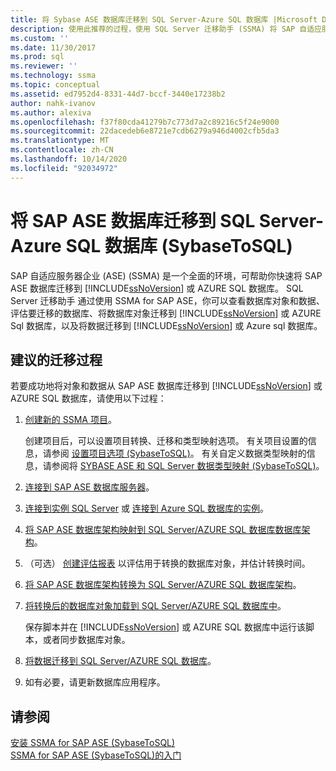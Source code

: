 ```yaml
---
title: 将 Sybase ASE 数据库迁移到 SQL Server-Azure SQL 数据库 |Microsoft Docs
description: 使用此推荐的过程，使用 SQL Server 迁移助手 (SSMA) 将 SAP 自适应服务器企业数据库迁移到 SQL Server 或 Azure SQL 数据库。
ms.custom: ''
ms.date: 11/30/2017
ms.prod: sql
ms.reviewer: ''
ms.technology: ssma
ms.topic: conceptual
ms.assetid: ed7952d4-8331-44d7-bccf-3440e17238b2
author: nahk-ivanov
ms.author: alexiva
ms.openlocfilehash: f37f80cda41279b7c773d7a2c89216c5f24e9000
ms.sourcegitcommit: 22dacedeb6e8721e7cdb6279a946d4002cfb5da3
ms.translationtype: MT
ms.contentlocale: zh-CN
ms.lasthandoff: 10/14/2020
ms.locfileid: "92034972"
---
```

# <a name="migrating-sap-ase-databases-to-sql-server---azure-sql-database-sybasetosql"></a>将 SAP ASE 数据库迁移到 SQL Server-Azure SQL 数据库 (SybaseToSQL) 
SAP 自适应服务器企业 (ASE)  (SSMA) 是一个全面的环境，可帮助你快速将 SAP ASE 数据库迁移到 [!INCLUDE[ssNoVersion](../../includes/ssnoversion-md.md)] 或 AZURE SQL 数据库。 SQL Server 迁移助手 通过使用 SSMA for SAP ASE，你可以查看数据库对象和数据、评估要迁移的数据库、将数据库对象迁移到 [!INCLUDE[ssNoVersion](../../includes/ssnoversion-md.md)] 或 AZURE Sql 数据库，以及将数据迁移到 [!INCLUDE[ssNoVersion](../../includes/ssnoversion-md.md)] 或 Azure sql 数据库。  
  
## <a name="recommended-migration-process"></a>建议的迁移过程  
若要成功地将对象和数据从 SAP ASE 数据库迁移到 [!INCLUDE[ssNoVersion](../../includes/ssnoversion-md.md)] 或 AZURE SQL 数据库，请使用以下过程：  
  
1.  [创建新的 SSMA 项目](working-with-ssma-projects-sybasetosql.md)。  
  
    创建项目后，可以设置项目转换、迁移和类型映射选项。 有关项目设置的信息，请参阅 [设置项目选项 &#40;SybaseToSQL&#41;](../../ssma/sybase/setting-project-options-sybasetosql.md)。 有关自定义数据类型映射的信息，请参阅将 [SYBASE ASE 和 SQL Server 数据类型映射 &#40;SybaseToSQL&#41;](../../ssma/sybase/mapping-sybase-ase-and-sql-server-data-types-sybasetosql.md)。  
  
2.  [连接到 SAP ASE 数据库服务器](connecting-to-sybase-ase-sybasetosql.md)。  
  
3.  [连接到实例 SQL Server](connecting-to-sql-server-sybasetosql.md) 或 [连接到 Azure SQL 数据库的实例](connecting-to-azure-sql-db-sybasetosql.md)。  
  
4.  [将 SAP ASE 数据库架构映射到 SQL Server/AZURE SQL 数据库数据库架构](./mapping-sybase-ase-schemas-to-sql-server-schemas-sybasetosql.md)。  
  
5.  （可选） [创建评估报表](assessing-sybase-ase-database-objects-for-conversion-sybasetosql.md) 以评估用于转换的数据库对象，并估计转换时间。  
  
6.  [将 SAP ASE 数据库架构转换为 SQL Server/AZURE SQL 数据库架构](./converting-sybase-ase-database-objects-sybasetosql.md)。  
  
7.  [将转换后的数据库对象加载到 SQL Server/AZURE SQL 数据库中](./loading-converted-database-objects-into-sql-server-sybasetosql.md)。  
  
    保存脚本并在 [!INCLUDE[ssNoVersion](../../includes/ssnoversion-md.md)] 或 AZURE SQL 数据库中运行该脚本，或者同步数据库对象。  
  
8.  [将数据迁移到 SQL Server/AZURE SQL 数据库](./migrating-sybase-ase-data-into-sql-server-azure-sql-db-sybasetosql.md)。  
  
9. 如有必要，请更新数据库应用程序。  
  
## <a name="see-also"></a>请参阅  
[安装 SSMA for SAP ASE &#40;SybaseToSQL&#41;](../../ssma/sybase/installing-ssma-for-sybase-sybasetosql.md)  
[SSMA for SAP ASE &#40;SybaseToSQL&#41;的入门 ](../../ssma/sybase/getting-started-with-ssma-for-sybase-sybasetosql.md)  
